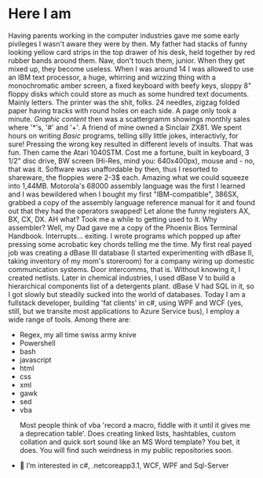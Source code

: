 # Here I am
Having parents working in the computer industries gave me some early pivileges I wasn't aware they were by then. My father had stacks of funny looking yellow card strips in the top drawer of his desk, held together by red rubber bands around them.
Naw, don't touch them, junior. When they get mixed up, they become useless. When I was around 14 I was allowed to use an IBM text processor, a huge, whirring and wizzing thing with a monochromatic amber screen, a fixed keyboard with beefy keys, sloppy 8" floppy disks which could store as much as some hundred text documents. Mainly letters. The printer was the shit, folks. 24 needles, zigzag folded paper having tracks with round holes on each side. A page only took a minute. _Graphic content_ then was a scattergramm showings monthly sales where '*'s, '#' and '+'. A friend of mine owned a Sinclair ZX81. We spent hours on writing *Basic* programs, telling silly little jokes, interactivly, for sure! Pressing the wrong key resulted in different levels of insults. That was fun. Then came the Atari 1040STM. Cost me a fortune, built in keyboard, 3 1/2" disc drive, BW screen (Hi-Res, mind you: 640x400px), mouse and - no, that was it. Software was unaffordable by then, thus I resorted to shareware, the floppies were 2-3$ each. Amazing what we could squeeze into 1,44MB. Motorola's 68000 assembly language was the first I learned  and I was bewildered when I bought my first "IBM-compatible", 386SX, grabbed a copy of the assembly language reference manual for it and found out that they had the operators swapped! Let alone the funny registers AX, BX, CX, DX. AH what? Took me a while to getting used to it. Why assembler? Well, my Dad gave me a copy of the Phoenix Bios Terminal Handbook. Interrupts... exiting. I wrote programs which popped up after pressing some acrobatic key chords telling me the time.
My first real payed job was creating a dBase III database (I started experimenting with dBase II, taking inventory of my mom's storeroom) for a company wiring up domestic communication systems. Door intercomms, that is. Without knowing it, I created netlists. Later in chemical industries, I used dBase V to build a hierarchical components list of a detergents plant. dBase V had SQL in it, so I got slowly but steadily sucked into the world of databases.
Today I am a fullstack developer, building 'fat clients' in c#, using WPF and WCF (yes, still, but we transite most applications to Azure Service bus), I employ a wide range of tools.
Among there are:
<ul>
  <li>Regex, my all time swiss army knive</li>
  <li>Powershell</li>
  <li>bash</li>
  <li>javascript</li>
  <li>html</li>
  <li>css</li>
  <li>xml</li>
  <li>gawk</li>
  <li>sed</li>
  <li>vba<p>
    Most people think of vba 'record a macro, fiddle with it until it gives me a deprecation table'.
    Does creating linked lists, hashtables, custom collation and quick sort sound like an MS Word template?
    You bet, it does. You will find such weirdness in my public repositories soon.
  </p></li>
  </ul>

  




- 👀 I’m interested in c#, .netcoreapp3.1, WCF, WPF and Sql-Server
<!---
michaelfriedl/michaelfriedl is a ✨ special ✨ repository because its `README.md` (this file) appears on your GitHub profile.
You can click the Preview link to take a look at your changes. https://github.com/michaelfriedl/michaelfriedl/tree/main
--->

